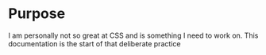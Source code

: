 # Purpose

I am personally not so great at CSS and is something I need to work on. This documentation is the start of that deliberate practice
